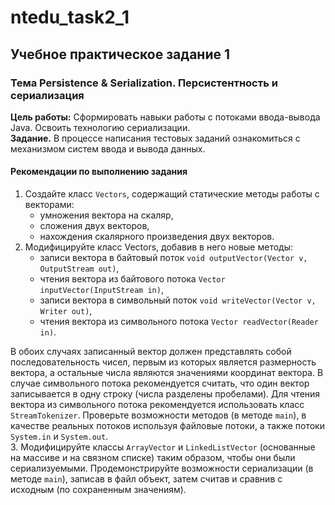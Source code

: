 # ntedu_task2_1  
## Учебное практическое задание 1  
### Тема Persistence & Serialization. Персистентность и сериализация  
**Цель работы:** Сформировать навыки работы с потоками ввода-вывода Java.
Освоить технологию сериализации.  
**Задание.** В процессе написания тестовых заданий ознакомиться с
механизмом систем ввода и вывода данных. 
#### Рекомендации по выполнению задания  
1. Создайте класс `Vectors`, содержащий статические методы работы с
векторами:  
    - умножения вектора на скаляр,  
    - сложения двух векторов,  
    - нахождения скалярного произведения двух векторов.  
2. Модифицируйте класс Vectors, добавив в него новые методы:
    - записи вектора в байтовый поток `void outputVector(Vector v, OutputStream out)`,  
    - чтения вектора из байтового потока `Vector inputVector(InputStream in)`,  
    - записи вектора в символьный поток `void writeVector(Vector v, Writer out)`,  
    - чтения вектора из символьного потока `Vector readVector(Reader in)`.  

В обоих случаях записанный вектор должен представлять собой
последовательность чисел, первым из которых является размерность
вектора, а остальные числа являются значениями координат вектора.
В случае символьного потока рекомендуется считать, что один вектор
записывается в одну строку (числа разделены пробелами). Для чтения
вектора из символьного потока рекомендуется использовать класс
`StreamTokenizer`. Проверьте возможности методов (в методе `main`), в качестве реальных
потоков используя файловые потоки, а также потоки `System.in` и
`System.out`.  
3. Модифицируйте классы `ArrayVector` и `LinkedListVector`
(основанные на массиве и на связном списке) таким образом, чтобы они
были сериализуемыми.
Продемонстрируйте возможности сериализации (в методе `main`),
записав в файл объект, затем считав и сравнив с исходным (по
сохраненным значениям).
